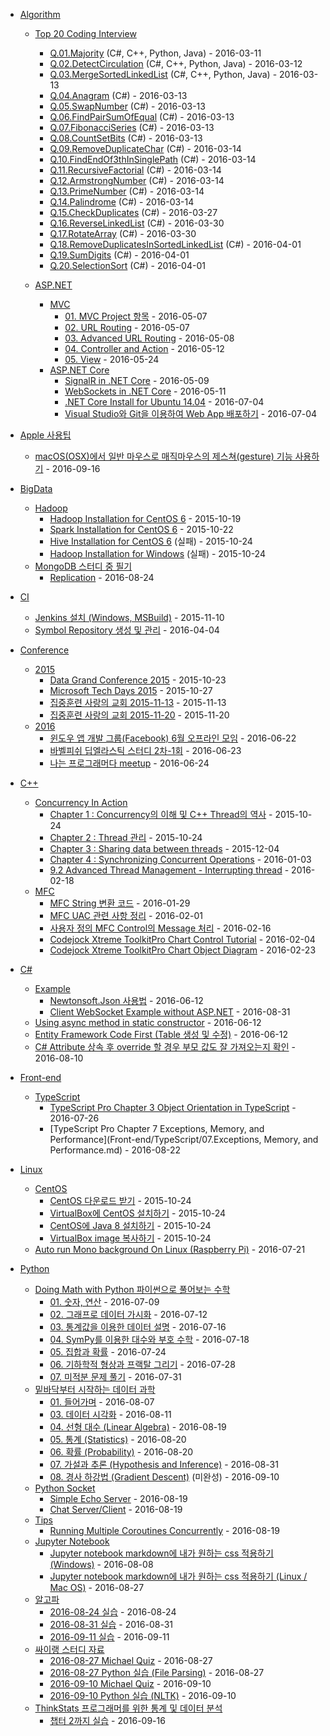 - [Algorithm](Algorithm)
  - [Top 20 Coding Interview](Algorithm/Top20CodingInterview)
    - [Q.01.Majority](Algorithm/Top20CodingInterview/Q.01.Majority) (C#, C++, Python, Java) - 2016-03-11
    - [Q.02.DetectCirculation](Algorithm/Top20CodingInterview/Q.02.DetectCirculation) (C#, C++, Python, Java) - 2016-03-12
    - [Q.03.MergeSortedLinkedList](Algorithm/Top20CodingInterview/Q.03.MergeSortedLinkedList) (C#, C++, Python, Java) - 2016-03-13
    - [Q.04.Anagram](Algorithm/Top20CodingInterview/Q.04.Anagram) (C#) - 2016-03-13
    - [Q.05.SwapNumber](Algorithm/Top20CodingInterview/Q.05.SwapNumber) (C#) - 2016-03-13
    - [Q.06.FindPairSumOfEqual](Algorithm/Top20CodingInterview/Q.06.FindPairSumOfEqual) (C#) - 2016-03-13
    - [Q.07.FibonacciSeries](Algorithm/Top20CodingInterview/Q.07.FibonacciSeries) (C#) - 2016-03-13
    - [Q.08.CountSetBits](Algorithm/Top20CodingInterview/Q.08.CountSetBits) (C#) - 2016-03-13
    - [Q.09.RemoveDuplicateChar](Algorithm/Top20CodingInterview/Q.09.RemoveDuplicateChar) (C#) - 2016-03-14
    - [Q.10.FindEndOf3thInSinglePath](Algorithm/Top20CodingInterview/Q.10.FindEndOf3thInSinglePath) (C#) - 2016-03-14
    - [Q.11.RecursiveFactorial](Algorithm/Top20CodingInterview/Q.11.RecursiveFactorial) (C#) - 2016-03-14
    - [Q.12.ArmstrongNumber](Algorithm/Top20CodingInterview/Q.12.ArmstrongNumber) (C#) - 2016-03-14
    - [Q.13.PrimeNumber](Algorithm/Top20CodingInterview/Q.13.PrimeNumber) (C#) - 2016-03-14
    - [Q.14.Palindrome](Algorithm/Top20CodingInterview/Q.14.Palindrome) (C#) - 2016-03-14
    - [Q.15.CheckDuplicates](Algorithm/Top20CodingInterview/Q.15.CheckDuplicates) (C#) - 2016-03-27
    - [Q.16.ReverseLinkedList](Algorithm/Top20CodingInterview/Q.16.ReverseLinkedList) (C#) - 2016-03-30
    - [Q.17.RotateArray](Algorithm/Top20CodingInterview/Q.17.RotateArray) (C#) - 2016-03-30
    - [Q.18.RemoveDuplicatesInSortedLinkedList](Algorithm/Top20CodingInterview/Q.18.RemoveDuplicatesInSortedLinkedList) (C#) - 2016-04-01
    - [Q.19.SumDigits](Algorithm/Top20CodingInterview/Q.19.SumDigits) (C#) - 2016-04-01
    - [Q.20.SelectionSort](Algorithm/Top20CodingInterview/Q.20.SelectionSort) (C#) - 2016-04-01


  - [ASP.NET](ASP.NET)
    - [MVC](ASP.NET/MVC)
      - [01. MVC Project 항목](ASP.NET/MVC/01.MVC.Project.md) - 2016-05-07
      - [02. URL Routing](ASP.NET/MVC/02.Route.md) - 2016-05-07
      - [03. Advanced URL Routing](ASP.NET/MVC/03.Route.adv.md) - 2016-05-08
      - [04. Controller and Action](ASP.NET/MVC/04.ControllerAndAction.md) - 2016-05-12
      - [05. View](ASP.NET/MVC/05.View.md) - 2016-05-24
    - [ASP.NET Core](ASP.NET/ASP.NET.Core)
      - [SignalR in .NET Core](ASP.NET/ASP.NET.Core/SignalR/README.md) - 2016-05-09
      - [WebSockets in .NET Core](ASP.NET/ASP.NET.Core/WebSocket/README.md) - 2016-05-11
      - [.NET Core Install for Ubuntu 14.04](ASP.NET/ASP.NET.Core/Install.Net.Core.md) - 2016-07-04
      - [Visual Studio와 Git을 이용하여 Web App 배포하기](ASP.NET/ASP.NET.Core/VS.Git.md) - 2016-07-04


- [Apple 사용팁](Apple)
  - [macOS(OSX)에서 일반 마우스로 매직마우스의 제스쳐(gesture) 기능 사용하기](Apple/macOS.set.mouse.md) - 2016-09-16


- [BigData](BigData)
  - [Hadoop](BigData/Hadoop)
    - [Hadoop Installation for CentOS 6](BigData/Hadoop/Install.CentOS6.md) - 2015-10-19
    - [Spark Installation for CentOS 6](BigData/Hadoop/Spark.Install.CentOS6.md) - 2015-10-22
    - [Hive Installation for CentOS 6](BigData/Hadoop/Hive.Install.CentOS6.md) (실패) - 2015-10-24
    - [Hadoop Installation for Windows](BigData/Hadoop/Install.Windows.md) (실패) - 2015-10-24
  - [MongoDB 스터디 중 필기](BigData/MongoDB)
    - [Replication](BigData/MongoDB/Replication.md) - 2016-08-24

- [CI](CI)
  - [Jenkins 설치 (Windows, MSBuild)](CI/jenkins.md) - 2015-11-10
  - [Symbol Repository 생성 및 관리](CI/symbolRepository.md) - 2016-04-04


- [Conference](Conference)
  - [2015](Conference/2015)
    - [Data Grand Conference 2015](Conference/2015/DGC.md) - 2015-10-23
    - [Microsoft Tech Days 2015](Conference/2015/TechDays2015.md) - 2015-10-27
    - [집중훈련 사랑의 교회 2015-11-13](Conference/2015/2015-11-13_Training.md) - 2015-11-13
    - [집중훈련 사랑의 교회 2015-11-20](Conference/2015/2015-11-20_Training.md) - 2015-11-20
  - [2016](Conference/2016)
    - [윈도우 앱 개발 그룹(Facebook) 6월 오프라인 모임](Conference/2016/WinApp.FB/2016-06-22.md) - 2016-06-22
    - [바벨피쉬 딥엘라스틱 스터디 2차-1회](Conference/2016/BabelFish.FB/2016-06-23.md) - 2016-06-23
    - [나는 프로그래머다 meetup](Conference/2016/2016-06-24.IamProgrammer.md) - 2016-06-24


- [C++](CPP)
  - [Concurrency In Action](CPP/ConcurrencyInAction)
    - [Chapter 1 : Concurrency의 이해 및 C++ Thread의 역사](CPP/ConcurrencyInAction/ConcurrencyInAction/Ch01.md) - 2015-10-24
    - [Chapter 2 : Thread 관리](CPP/ConcurrencyInAction/ConcurrencyInAction/Ch02.md) - 2015-10-24
    - [Chapter 3 : Sharing data between threads](CPP/ConcurrencyInAction/ConcurrencyInAction/Ch03.md) - 2015-12-04
    - [Chapter 4 : Synchronizing Concurrent Operations](CPP/ConcurrencyInAction/ConcurrencyInAction/Ch04.md) - 2016-01-03
    - [9.2 Advanced Thread Management - Interrupting thread](CPP/ConcurrencyInAction/ConcurrencyInAction/Ch09.2.md) - 2016-02-18
  - [MFC](CPP/MFC)
    - [MFC String 변환 코드](CPP/MFC/stringConv.md) - 2016-01-29
    - [MFC UAC 관련 사항 정리](CPP/MFC/mfc.uac.md) - 2016-02-01
    - [사용자 정의 MFC Control의 Message 처리](CPP/MFC/mfc.wnd.message.md) - 2016-02-16
    - [Codejock Xtreme ToolkitPro Chart Control Tutorial](CPP/MFC/XTPChartSample/README.md) - 2016-02-04
    - [Codejock Xtreme ToolkitPro Chart Object Diagram](CPP/MFC/xtp.chart.diagram.md) - 2016-02-23


- [C#](CSharp)
  - [Example](CSharp/Example)
    - [Newtonsoft.Json 사용법](CSharp/Example/Newtonsoft_Json) - 2016-06-12
    - [Client WebSocket Example without ASP.NET](CSharp/Example/ClientWebSocketExample.md) - 2016-08-31
  - [Using async method in static constructor](CSharp/StaticConstructorAsync) - 2016-06-12
  - [Entity Framework Code First (Table 생성 및 수정)](CSharp/EntityFramework/CodeFirst.Migration) - 2016-06-12
  - [C# Attribute 상속 후 override 할 경우 부모 값도 잘 가져오는지 확인](CSharp/AttributeInheritTest) - 2016-08-10


- [Front-end](Front-end)
  - [TypeScript](Front-end/TypeScript)
    - [TypeScript Pro Chapter 3 Object Orientation in TypeScript](Front-end/TypeScript/03.ObjectOrientationInTypeScript.md) - 2016-07-26
    - [TypeScript Pro Chapter 7 Exceptions, Memory, and Performance](Front-end/TypeScript/07.Exceptions, Memory, and Performance.md) - 2016-08-22


- [Linux](Linux)
  - [CentOS](Linux/CentOS)
    - [CentOS 다운로드 받기](Linux/CentOS/Download.md) - 2015-10-24
    - [VirtualBox에 CentOS 설치하기](Linux/CentOS/VirtualBoxInstall.md) - 2015-10-24
    - [CentOS에 Java 8 설치하기](Linux/CentOS/Java8.md) - 2015-10-24
    - [VirtualBox image 복사하기](Linux/CentOS/VMCopy.md) - 2015-10-24
  - [Auto run Mono background On Linux (Raspberry Pi)](Linux/AutoStartMonoOnRaspberryPi.md) - 2016-07-21


- [Python](Python)
  - [Doing Math with Python 파이썬으로 풀어보는 수학](Python/DoingMathWithPython)
    - [01. 숫자, 연산](Python/DoingMathWithPython/DoingMathWithPython.Ch01.ipynb) - 2016-07-09
    - [02. 그래프로 데이터 가시화](Python/DoingMathWithPython/DoingMathWithPython.Ch02.ipynb) - 2016-07-12
    - [03. 통계값을 이용한 데이터 설명](Python/DoingMathWithPython/DoingMathWithPython.Ch03.ipynb) - 2016-07-16
    - [04. SymPy를 이용한 대수와 부호 수학](Python/DoingMathWithPython/DoingMathWithPython.Ch04.ipynb) - 2016-07-18
    - [05. 집합과 확률](Python/DoingMathWithPython/DoingMathWithPython.Ch05.ipynb) - 2016-07-24
    - [06. 기하학적 형상과 프랙탈 그리기](Python/DoingMathWithPython/DoingMathWithPython.Ch06.ipynb) - 2016-07-28
    - [07. 미적분 문제 풀기](Python/DoingMathWithPython/DoingMathWithPython.Ch07.ipynb) - 2016-07-31
  - [밑바닥부터 시작하는 데이터 과학](Python/DataScienceFromScratch)
    - [01. 들어가며](Python/DataScienceFromScratch/DataScienceFromScratch.ch.01.ipynb) - 2016-08-07
    - [03. 데이터 시각화](Python/DataScienceFromScratch/DataScienceFromScratch.ch.03.visualizing_data.ipynb) - 2016-08-11
    - [04. 선형 대수 (Linear Algebra)](Python/DataScienceFromScratch/DataScienceFromScratch.ch.04.linear_algebra.ipynb) - 2016-08-19
    - [05. 통계 (Statistics)](Python/DataScienceFromScratch/DataScienceFromScratch.ch.05.statistics.ipynb) - 2016-08-20
    - [06. 확률 (Probability)](Python/DataScienceFromScratch/DataScienceFromScratch.ch.06.Properbility.ipynb) - 2016-08-20
    - [07. 가설과 추론 (Hypothesis and Inference)](Python/DataScienceFromScratch/DataScienceFromScratch.ch.07.hypothesis_and_inference.ipynb) - 2016-08-31
    - [08. 경사 하강법 (Gradient Descent)](Python/DataScienceFromScratch/DataScienceFromScratch.ch.08.gradient_descent.ipynb) (미완성) - 2016-09-10
  - [Python Socket](Python/Socket)
    - [Simple Echo Server](Python/Socket/01.simple.md) - 2016-08-19
    - [Chat Server/Client](Python/Socket/02.chat.md) - 2016-08-19
  - [Tips](Python/Tips)
    - [Running Multiple Coroutines Concurrently](Python/Tips/RunMultipleCoroutinesConcurrently.md) - 2016-08-19
  - [Jupyter Notebook](Python/JupyterNotebook)
    - [Jupyter notebook markdown에 내가 원하는 css 적용하기 (Windows)](Python/JupyterNotebook/custom.css.md) - 2016-08-08
    - [Jupyter notebook markdown에 내가 원하는 css 적용하기 (Linux / Mac OS)](Python/JupyterNotebook/custom.css.mac.md) - 2016-08-27
  - [알고파](Python/Algopy)
    - [2016-08-24 실습](Python/Algopy/2016-08-24.ipynb) - 2016-08-24
    - [2016-08-31 실습](Python/Algopy/2016-08-31.ipynb) - 2016-08-31
    - [2016-09-11 실습](Python/Algopy/2016-09-11.ipynb) - 2016-09-11
  - [싸이랭 스터디 자료](Python/PsyLang)
    - [2016-08-27 Michael Quiz](Python/PsyLang/psylang.2016-08-27.md) - 2016-08-27
    - [2016-08-27 Python 실습 (File Parsing)](Python/PsyLang/PsyLang.2016-08-27.ipynb) - 2016-08-27
    - [2016-09-10 Michael Quiz](Python/PsyLang/psylnag.2016-09-10.md) - 2016-09-10
    - [2016-09-10 Python 실습 (NLTK)](Python/PsyLang/nltk.in.20mins.ipynb) - 2016-09-10
  - [ThinkStats 프로그래머를 위한 통계 및 데이터 분석](Python/ThinkStats)
    - [챕터 2까지 실습](Python/ThinkStats/first.ipynb) - 2016-09-16
